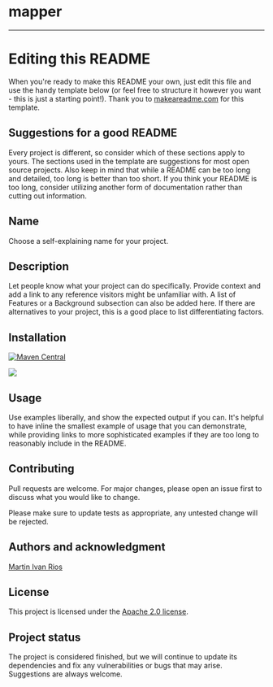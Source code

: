 # mapper



***

# Editing this README

When you're ready to make this README your own, just edit this file and use the handy template below (or feel free to structure it however you want - this is just a starting point!). Thank you to [makeareadme.com](https://www.makeareadme.com/) for this template.

## Suggestions for a good README
Every project is different, so consider which of these sections apply to yours. The sections used in the template are suggestions for most open source projects. Also keep in mind that while a README can be too long and detailed, too long is better than too short. If you think your README is too long, consider utilizing another form of documentation rather than cutting out information.

## Name
Choose a self-explaining name for your project.

## Description
Let people know what your project can do specifically. Provide context and add a link to any reference visitors might be unfamiliar with. A list of Features or a Background subsection can also be added here. If there are alternatives to your project, this is a good place to list differentiating factors.

## Installation
[![Maven Central](https://maven-badges.herokuapp.com/maven-central/org.springframework.boot/spring-boot-starter-test/badge.svg)](https://maven-badges.herokuapp.com/maven-central/org.springframework.boot/spring-boot-starter-test)


<a href='https://github.com/ReactiveX/RxJava/actions?query=workflow%3ASnapshot'><img src='https://gitlab.com/phorus-group/public/development/libraries/mapper/badges/main/pipeline.svg'></a>



## Usage
Use examples liberally, and show the expected output if you can. It's helpful to have inline the smallest example of usage that you can demonstrate, while providing links to more sophisticated examples if they are too long to reasonably include in the README.

## Contributing
Pull requests are welcome. For major changes, please open an issue first to discuss what you would like to change.

Please make sure to update tests as appropriate, any untested change will be rejected.

## Authors and acknowledgment
[Martin Ivan Rios](https://linkedin.com/in/ivr2132)

## License
This project is licensed under the [Apache 2.0 license](https://www.apache.org/licenses/LICENSE-2.0.txt).

## Project status
The project is considered finished, but we will continue to update its dependencies and fix any vulnerabilities or bugs that may arise.  
Suggestions are always welcome.